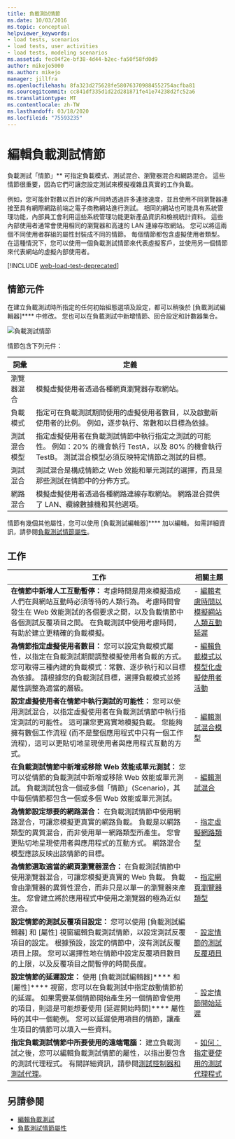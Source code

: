 ```yaml
---
title: 負載測試情節
ms.date: 10/03/2016
ms.topic: conceptual
helpviewer_keywords:
- load tests, scenarios
- load tests, user activities
- load tests, modeling scenarios
ms.assetid: fec04f2e-bf38-4d44-b2ec-fa50f58fd0d9
author: mikejo5000
ms.author: mikejo
manager: jillfra
ms.openlocfilehash: 8fa323d275628fe580763709884552754acfba81
ms.sourcegitcommit: cc841df335d1d22d281871fe41e74238d2fc52a6
ms.translationtype: MT
ms.contentlocale: zh-TW
ms.lasthandoff: 03/18/2020
ms.locfileid: "75593235"
---
```

# <a name="edit-load-test-scenarios"></a>編輯負載測試情節

負載測試「情節」** 可指定負載模式、測試混合、瀏覽器混合和網路混合。 這些情節很重要，因為它們可讓您設定測試來模擬複雜且真實的工作負載。

例如，您可能針對數以百計的客戶同時透過許多連接速度，並且使用不同瀏覽器連接至具有網際網路前端之電子商務網站進行測試。 相同的網站也可能具有系統管理功能，內部員工會利用這些系統管理功能更新產品資訊和檢視統計資料。 這些內部使用者通常會使用相同的瀏覽器和高速的 LAN 連線存取網站。 您可以將這兩個不同使用者群組的屬性封裝成不同的情節。 每個情節都包含虛擬使用者類型。 在這種情況下，您可以使用一個負載測試情節來代表虛擬客戶，並使用另一個情節來代表網站的虛擬內部使用者。

[!INCLUDE [web-load-test-deprecated](includes/web-load-test-deprecated.md)]

## <a name="scenario-components"></a>情節元件

在建立負載測試時所指定的任何初始組態選項及設定，都可以稍後於 [負載測試編輯器]**** 中修改。 您也可以在負載測試中新增情節、回合設定和計數器集合。

![負載測試情節](../test/media/loadtesteditinscenarios.png)

情節包含下列元件：

|詞彙|定義|
|-|-|
|瀏覽器混合|模擬虛擬使用者透過各種網頁瀏覽器存取網站。|
|負載模式|指定可在負載測試期間使用的虛擬使用者數目，以及啟動新使用者的比例。 例如，逐步執行、常數和以目標為依據。|
|測試混合模型|指定虛擬使用者在負載測試情節中執行指定之測試的可能性。 例如：20% 的機會執行 TestA，以及 80% 的機會執行 TestB。 測試混合模型必須反映特定情節之測試的目標。|
|測試混合|測試混合是構成情節之 Web 效能和單元測試的選擇，而且是那些測試在情節中的分佈方式。|
|網路混合|模擬虛擬使用者透過各種網路連線存取網站。 網路混合提供了 LAN、纜線數據機和其他選項。|

情節有幾個其他屬性，您可以使用 [負載測試編輯器]**** 加以編輯。 如需詳細資訊，請參閱[負載測試情節屬性](../test/load-test-scenario-properties.md)。

## <a name="tasks"></a>工作

|工作|相關主題|
|-|-----------------------|
|**在情節中新增人工互動暫停：** 考慮時間是用來模擬造成人們在與網站互動時必須等待的人類行為。 考慮時間會發生在 Web 效能測試的各個要求之間，以及負載情節中各個測試反覆項目之間。 在負載測試中使用考慮時間，有助於建立更精確的負載模擬。|-   [編輯考慮時間以模擬網站人類互動延遲](../test/edit-think-times-in-load-test-scenarios.md)|
|**為情節指定虛擬使用者數目：** 您可以設定負載模式屬性，以指定在負載測試期間調整模擬使用者負載的方式。 您可取得三種內建的負載模式：常數、逐步執行和以目標為依據。 請根據您的負載測試目標，選擇負載模式並將屬性調整為適當的層級。|-   [編輯負載模式以模型化虛擬使用者活動](../test/edit-load-patterns-to-model-virtual-user-activities.md)|
|**設定虛擬使用者在情節中執行測試的可能性：** 您可以使用測試混合，以指定虛擬使用者在負載測試情節中執行指定測試的可能性。 這可讓您更寫實地模擬負載。 您能夠擁有數個工作流程 (而不是整個應用程式中只有一個工作流程)，這可以更貼切地呈現使用者與應用程式互動的方式。|-   [編輯測試混合模型](../test/edit-test-mix-models-to-specify-the-probability-of-a-virtual-user-running-a-test.md)|
|**在負載測試情節中新增或移除 Web 效能或單元測試：** 您可以從情節的負載測試中新增或移除 Web 效能或單元測試。 負載測試包含一個或多個「情節」(Scenario)，其中每個情節都包含一個或多個 Web 效能或單元測試。|-   [編輯測試混合](../test/edit-the-test-mix-to-specify-which-web-browsers-types-in-a-load-test-scenario.md)|
|**為情節設定想要的網路混合：** 在負載測試情節中使用網路混合，可讓您模擬更真實的網路負載。 負載是以網路類型的異質混合，而非使用單一網路類型所產生。 您會更貼切地呈現使用者與應用程式的互動方式。 網路混合模型應該反映出該情節的目標。|-   [指定虛擬網路類型](../test/specify-virtual-network-types-in-a-load-test-scenario.md)|
|**為情節選取適當的網頁瀏覽器混合：** 在負載測試情節中使用瀏覽器混合，可讓您模擬更真實的 Web 負載。 負載會由瀏覽器的異質性混合，而非只是以單一的瀏覽器來產生。 您會建立將於應用程式中使用之瀏覽器的極為近似混合。|-   [指定網頁瀏覽器類型](../test/edit-the-test-mix-to-specify-which-web-browsers-types-in-a-load-test-scenario.md)|
|**設定情節的測試反覆項目設定：** 您可以使用 [負載測試編輯器] 和 [屬性] 視窗編輯負載測試情節，以設定測試反覆項目的設定。 根據預設，設定的情節中，沒有測試反覆項目上限。 您可以選擇性地在情節中設定反覆項目數目的上限，以及反覆項目之間暫停的時間長度。|-   [設定情節的測試反覆項目](../test/configure-test-iterations-in-a-load-test-scenario.md)|
|**設定情節的延遲設定：** 使用 [負載測試編輯器]**** 和 [屬性]**** 視窗，您可以在負載測試中指定啟動情節前的延遲。 如果需要某個情節開始產生另一個情節會使用的項目，則這是可能想要使用 [延遲開始時間]**** 屬性時的其中一個範例。 您可以延遲使用項目的情節，讓產生項目的情節可以填入一些資料。|-   [設定情節開始延遲](../test/configure-scenario-start-delays.md)|
|**指定負載測試情節中所要使用的遠端電腦：** 建立負載測試之後，您可以編輯負載測試情節的屬性，以指出要包含的測試代理程式。 有關詳細資訊，請參閱[測試控制器和測試代理](configure-test-agents-and-controllers-for-load-tests.md)。|-   [如何：指定要使用的測試代理程式](../test/how-to-specify-test-agents-to-use-in-load-test-scenarios.md)|

## <a name="see-also"></a>另請參閱

- [編輯負載測試](../test/edit-load-tests.md)
- [負載測試情節屬性](../test/load-test-scenario-properties.md)
